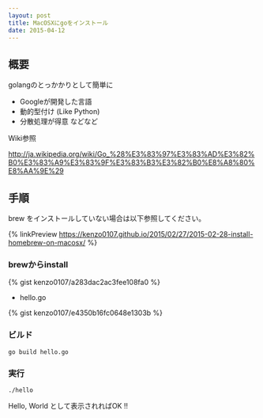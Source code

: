 ```yaml
---
layout: post
title: MacOSXにgoをインストール
date: 2015-04-12
---
```


## 概要

golangのとっかかりとして簡単に
- Googleが開発した言語
- 動的型付け (Like Python)
- 分散処理が得意
などなど

Wiki参照

http://ja.wikipedia.org/wiki/Go_%28%E3%83%97%E3%83%AD%E3%82%B0%E3%83%A9%E3%83%9F%E3%83%B3%E3%82%B0%E8%A8%80%E8%AA%9E%29



## 手順
brew をインストールしていない場合は以下参照してください。

{% linkPreview https://kenzo0107.github.io/2015/02/27/2015-02-28-install-homebrew-on-macosx/ %}

### brewからinstall

{% gist kenzo0107/a283dac2ac3fee108fa0 %}


* hello.go

{% gist kenzo0107/e4350b16fc0648e1303b %}


### ビルド

```
go build hello.go
```

### 実行

```
./hello
```

Hello, World
として表示されればOK !!
